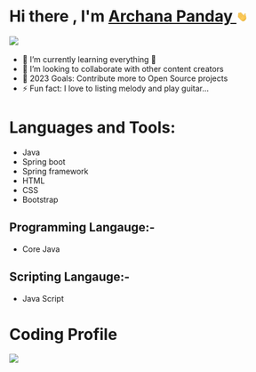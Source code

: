 <h1> Hi there , I'm <a href="https://www.linkedin.com/in/archana333cse/">Archana Panday </a> <img src="https://raw.githubusercontent.com/ABSphreak/ABSphreak/master/gifs/Hi.gif" width="4%"></a></h1>
<a href="https://github.com/archana333cse/"></a>
            <img src="https://komarev.com/ghpvc/?username=shubh-151">
        

- 🌱 I’m currently learning everything 🤣
- 👯 I’m looking to collaborate with other content creators
- 🥅 2023 Goals: Contribute more to Open Source projects
- ⚡ Fun fact: I love to listing melody and play guitar...

<h1>Languages and Tools:</h1>
 <ul>           
            <li>Java</li>
             <li>Spring boot</li>
             <li>Spring framework</li>
             <li>HTML</li>
            <li>CSS</li>
            <li>Bootstrap</li>
 </ul>
<h2>Programming Langauge:-</h2>
<ul>
            <li>Core Java</li>     
                       
          
</ul>
<h2>Scripting Langauge:-</h2>
<ul>
            <li>Java Script</li>
</ul>



 <h1>Coding Profile</h1>
 <!--<a href="https://www.hackerrank.com/shubhin151"><img src="https://info.hackerrank.com/rs/487-WAY-049/images/Podcast-ChannelCover-Final.jpg" width="40" /></a>-->
 <a href="https://auth.geeksforgeeks.org/user/archana333.cse/profile"><img src="https://media.geeksforgeeks.org/wp-content/cdn-uploads/20190710102234/download3.png" width="40"></a>






